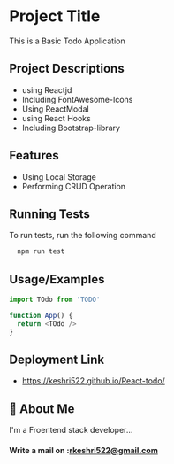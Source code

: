 
# Project Title
This is a Basic Todo Application


## Project Descriptions
- using Reactjd
 - Including FontAwesome-Icons
 - Using ReactModal
 - using React Hooks
 - Including Bootstrap-library
## Features
- Using Local Storage
- Performing CRUD Operation

## Running Tests

To run tests, run the following command

```bash
  npm run test
```


## Usage/Examples

```javascript
import TOdo from 'TODO'

function App() {
  return <TOdo />
}
```

## Deployment Link
 -  https://keshri522.github.io/React-todo/





## 🚀 About Me
I'm a Froentend stack developer...


#### Write a mail on :rkeshri522@gmail.com

